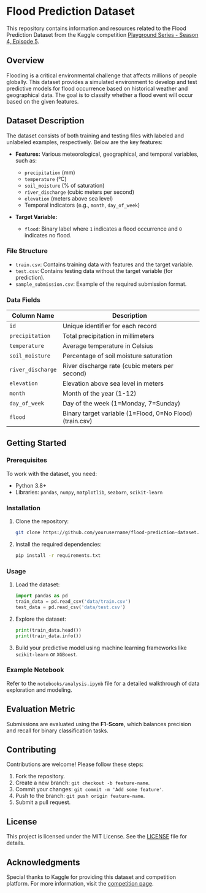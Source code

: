 # Flood Prediction Dataset

This repository contains information and resources related to the Flood Prediction Dataset from the Kaggle competition [Playground Series - Season 4, Episode 5](https://www.kaggle.com/competitions/playground-series-s4e5/).

## Overview

Flooding is a critical environmental challenge that affects millions of people globally. This dataset provides a simulated environment to develop and test predictive models for flood occurrence based on historical weather and geographical data. The goal is to classify whether a flood event will occur based on the given features.

## Dataset Description

The dataset consists of both training and testing files with labeled and unlabeled examples, respectively. Below are the key features:

- **Features:** Various meteorological, geographical, and temporal variables, such as:
  - `precipitation` (mm)
  - `temperature` (°C)
  - `soil_moisture` (% of saturation)
  - `river_discharge` (cubic meters per second)
  - `elevation` (meters above sea level)
  - Temporal indicators (e.g., `month`, `day_of_week`)

- **Target Variable:**
  - `flood`: Binary label where `1` indicates a flood occurrence and `0` indicates no flood.

### File Structure

- `train.csv`: Contains training data with features and the target variable.
- `test.csv`: Contains testing data without the target variable (for prediction).
- `sample_submission.csv`: Example of the required submission format.

### Data Fields

| Column Name       | Description                                              |
|-------------------|----------------------------------------------------------|
| `id`              | Unique identifier for each record                       |
| `precipitation`   | Total precipitation in millimeters                      |
| `temperature`     | Average temperature in Celsius                          |
| `soil_moisture`   | Percentage of soil moisture saturation                  |
| `river_discharge` | River discharge rate (cubic meters per second)          |
| `elevation`       | Elevation above sea level in meters                     |
| `month`           | Month of the year (1-12)                                |
| `day_of_week`     | Day of the week (1=Monday, 7=Sunday)                    |
| `flood`           | Binary target variable (1=Flood, 0=No Flood) (train.csv)|

## Getting Started

### Prerequisites

To work with the dataset, you need:
- Python 3.8+
- Libraries: `pandas`, `numpy`, `matplotlib`, `seaborn`, `scikit-learn`

### Installation

1. Clone the repository:
   ```bash
   git clone https://github.com/yourusername/flood-prediction-dataset.git
   ```
2. Install the required dependencies:
   ```bash
   pip install -r requirements.txt
   ```

### Usage

1. Load the dataset:
   ```python
   import pandas as pd
   train_data = pd.read_csv('data/train.csv')
   test_data = pd.read_csv('data/test.csv')
   ```

2. Explore the dataset:
   ```python
   print(train_data.head())
   print(train_data.info())
   ```

3. Build your predictive model using machine learning frameworks like `scikit-learn` or `XGBoost`.

### Example Notebook

Refer to the `notebooks/analysis.ipynb` file for a detailed walkthrough of data exploration and modeling.

## Evaluation Metric

Submissions are evaluated using the **F1-Score**, which balances precision and recall for binary classification tasks.

## Contributing

Contributions are welcome! Please follow these steps:
1. Fork the repository.
2. Create a new branch: `git checkout -b feature-name`.
3. Commit your changes: `git commit -m 'Add some feature'`.
4. Push to the branch: `git push origin feature-name`.
5. Submit a pull request.

## License

This project is licensed under the MIT License. See the [LICENSE](LICENSE) file for details.

## Acknowledgments

Special thanks to Kaggle for providing this dataset and competition platform. For more information, visit the [competition page](https://www.kaggle.com/competitions/playground-series-s4e5/).
